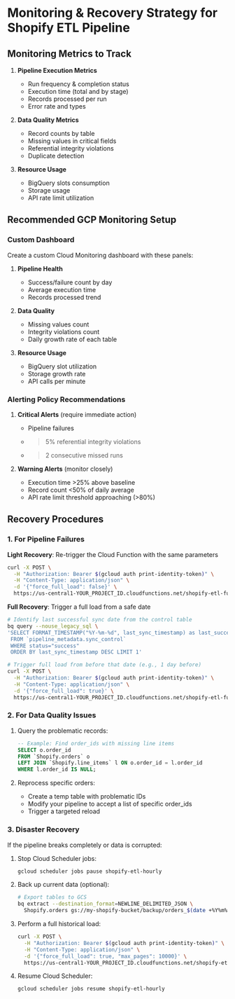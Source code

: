 # Monitoring & Recovery Strategy for Shopify ETL Pipeline

## Monitoring Metrics to Track

1. **Pipeline Execution Metrics**
   - Run frequency & completion status
   - Execution time (total and by stage)
   - Records processed per run
   - Error rate and types

2. **Data Quality Metrics**
   - Record counts by table
   - Missing values in critical fields
   - Referential integrity violations
   - Duplicate detection

3. **Resource Usage**
   - BigQuery slots consumption
   - Storage usage
   - API rate limit utilization

## Recommended GCP Monitoring Setup

### Custom Dashboard

Create a custom Cloud Monitoring dashboard with these panels:

1. **Pipeline Health**
   - Success/failure count by day
   - Average execution time
   - Records processed trend

2. **Data Quality**
   - Missing values count
   - Integrity violations count
   - Daily growth rate of each table

3. **Resource Usage**
   - BigQuery slot utilization
   - Storage growth rate
   - API calls per minute

### Alerting Policy Recommendations

1. **Critical Alerts** (require immediate action)
   - Pipeline failures
   - >5% referential integrity violations
   - >2 consecutive missed runs

2. **Warning Alerts** (monitor closely)
   - Execution time >25% above baseline
   - Record count <50% of daily average
   - API rate limit threshold approaching (>80%)

## Recovery Procedures

### 1. For Pipeline Failures

**Light Recovery**: Re-trigger the Cloud Function with the same parameters

```bash
curl -X POST \
  -H "Authorization: Bearer $(gcloud auth print-identity-token)" \
  -H "Content-Type: application/json" \
  -d '{"force_full_load": false}' \
  https://us-central1-YOUR_PROJECT_ID.cloudfunctions.net/shopify-etl-function
```

**Full Recovery**: Trigger a full load from a safe date

```bash
# Identify last successful sync date from the control table
bq query --nouse_legacy_sql \
'SELECT FORMAT_TIMESTAMP("%Y-%m-%d", last_sync_timestamp) as last_success 
 FROM `pipeline_metadata.sync_control` 
 WHERE status="success" 
 ORDER BY last_sync_timestamp DESC LIMIT 1'

# Trigger full load from before that date (e.g., 1 day before)
curl -X POST \
  -H "Authorization: Bearer $(gcloud auth print-identity-token)" \
  -H "Content-Type: application/json" \
  -d '{"force_full_load": true}' \
  https://us-central1-YOUR_PROJECT_ID.cloudfunctions.net/shopify-etl-function
```

### 2. For Data Quality Issues

1. Query the problematic records:
   ```sql
   -- Example: Find order_ids with missing line items
   SELECT o.order_id
   FROM `Shopify.orders` o
   LEFT JOIN `Shopify.line_items` l ON o.order_id = l.order_id
   WHERE l.order_id IS NULL;
   ```

2. Reprocess specific orders:
   - Create a temp table with problematic IDs
   - Modify your pipeline to accept a list of specific order_ids
   - Trigger a targeted reload

### 3. Disaster Recovery

If the pipeline breaks completely or data is corrupted:

1. Stop Cloud Scheduler jobs:
   ```bash
   gcloud scheduler jobs pause shopify-etl-hourly
   ```

2. Back up current data (optional):
   ```bash
   # Export tables to GCS
   bq extract --destination_format=NEWLINE_DELIMITED_JSON \
     Shopify.orders gs://my-shopify-bucket/backup/orders_$(date +%Y%m%d).json
   ```

3. Perform a full historical load:
   ```bash
   curl -X POST \
     -H "Authorization: Bearer $(gcloud auth print-identity-token)" \
     -H "Content-Type: application/json" \
     -d '{"force_full_load": true, "max_pages": 10000}' \
     https://us-central1-YOUR_PROJECT_ID.cloudfunctions.net/shopify-etl-function
   ```

4. Resume Cloud Scheduler:
   ```bash
   gcloud scheduler jobs resume shopify-etl-hourly
   ```
